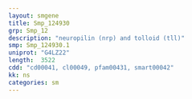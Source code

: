 ```yaml
---
layout: smgene
title: Smp_124930
grp: Smp_12
description: "neuropilin (nrp) and tolloid (tll)"
smp: Smp_124930.1
uniprot: "G4LZ22"
length:  3522
cdd: "cd00041, cl00049, pfam00431, smart00042"
kk: ns
categories: sm
---
```

